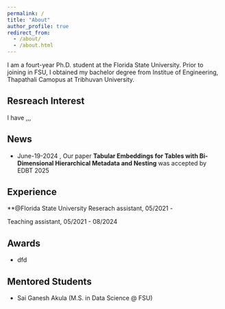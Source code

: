```yaml
---
permalink: /
title: "About"
author_profile: true
redirect_from: 
  - /about/
  - /about.html
---
```


I am a fourt-year Ph.D. student at the Florida State University. Prior to joining in FSU, I obtained my bachelor degree from Institue of Engineering, Thapathali Camopus at Tribhuvan University.

Resreach Interest
---
I have ,,,

News
---
* June-19-2024 , Our paper **Tabular Embeddings for Tables with Bi-Dimensional Hierarchical Metadata and Nesting** was accepted by EDBT 2025

Experience
------

**@Florida State University
Reserach assistant, 05/2021 -

Teaching assistant, 05/2021 - 08/2024

Awards
------
* dfd

Mentored Students
------
* Sai Ganesh Akula (M.S. in Data Science @ FSU)
  
